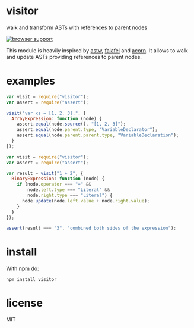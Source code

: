 # visitor

walk and transform ASTs with references to parent nodes

[![browser support](http://ci.testling.com/ttaubert/node-visitor.png)](http://ci.testling.com/ttaubert/node-visitor)

This module is heavily inspired by
[astw](https://github.com/substack/astw),
[falafel](https://github.com/substack/node-falafel) and
[acorn](https://github.com/marijnh/acorn). It allows to walk and update ASTs
providing references to parent nodes.

# examples

``` js
var visit = require("visitor");
var assert = require("assert");

visit("var xs = [1, 2, 3];", {
  ArrayExpression: function (node) {
    assert.equal(node.source(), "[1, 2, 3]");
    assert.equal(node.parent.type, "VariableDeclarator");
    assert.equal(node.parent.parent.type, "VariableDeclaration");
  }
});
```

``` js
var visit = require("visitor");
var assert = require("assert");

var result = visit("1 + 2", {
  BinaryExpression: function (node) {
    if (node.operator === "+" &&
        node.left.type === "Literal" &&
        node.right.type === "Literal") {
      node.update(node.left.value + node.right.value);
    }
  }
});

assert(result === "3", "combined both sides of the expression");
```

# install

With [npm](https://npmjs.org) do:

```
npm install visitor
```

# license

MIT


